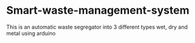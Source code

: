 # Smart-waste-management-system
This is an automatic waste segregator into 3 different types wet, dry and metal using arduino
